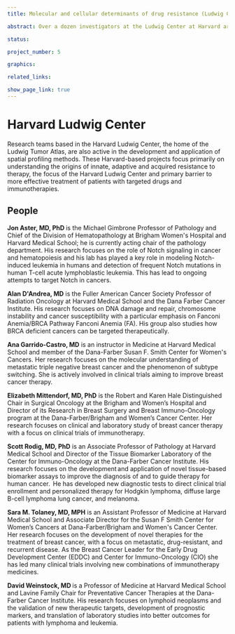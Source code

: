 ```yaml
---
title: Molecular and cellular determinants of drug resistance (Ludwig Center at Harvard)

abstract: Over a dozen investigators at the Ludwig Center at Harvard are using spatial profiling methods to study the molecular and cellular determinants of drug resistance in solid tumors. Despite extraordinary advances in cancer therapeutics, most patients eventually relapse and succumb to disease due to the development of drug resistance. The problem of resistance is complicated by tumor heterogeneity both within an individual tumor and among tumors located at different sites in the same patient. Tumors and their microenvironments are also plastic, changing through the course of disease and in response to drugs. Spatial profiling of human specimens acquired in the course of patient care and research clinical trials provides a unique opportunity to better understand how heterogeneity at different spatial scales promotes drug resistance.

status:

project_number: 5

graphics:

related_links:

show_page_link: true
---
```

# Harvard Ludwig Center

Research teams based in the Harvard Ludwig Center, the home of the Ludwig Tumor Atlas, are also active in the development and application of spatial profiling methods. These Harvard-based projects focus primarily on understanding the origins of innate, adaptive and acquired resistance to therapy, the focus of the Harvard Ludwig Center and primary barrier to more effective treatment of patients with targeted drugs and immunotherapies.

## People


<strong>Jon Aster, MD, PhD </strong> is the Michael Gimbrone Professor of Pathology and Chief of the Division of Hematopathology at Brigham Women's Hospital and Harvard Medical School; he is currently acting chair of the pathology department. His research focuses on the role of Notch signaling in cancer and hematopoiesis and his lab has played a key role in modeling Notch-induced leukemia in humans and detection of frequent Notch mutations in human T-cell acute lymphoblastic leukemia. This has lead to ongoing attempts to target Notch in cancers.

<strong>Alan D'Andrea, MD</strong> is the Fuller American Cancer Society Professor of Radiation Oncology at Harvard Medical School and the Dana Farber Cancer Institute.  His research focuses on DNA damage and repair, chromosome instability and cancer susceptibility with a particular emphasis on Fanconi Anemia/BRCA Pathway Fanconi Anemia (FA). His group also studies how BRCA deficient cancers can be targeted therapeutically.

<strong>Ana Garrido-Castro, MD</strong> is an instructor in Medicine at Harvard Medical School and member of the Dana-Farber Susan F. Smith Center for Women's Cancers. Her research focuses on the molecular understanding of metastatic triple negative breast cancer and the phenomenon of subtype switching. She is actively involved in clinical trials aiming to improve breast cancer therapy.  

<strong>Elizabeth Mittendorf, MD, PhD</strong> is the Robert and Karen Hale Distinguished Chair in Surgical Oncology at the Brigham and Women’s Hospital and Director of its Research in Breast Surgery and Breast Immuno-Oncology program at the Dana-Farber/Brigham and Women’s Cancer Center. Her research focuses on clinical and laboratory study of breast cancer therapy with a focus on clinical trials of immunotherapy.   

<strong>Scott Rodig, MD, PhD</strong> is an Associate Professor of Pathology at Harvard Medical School and Director of the Tissue Biomarker Laboratory of the Center for Immuno-Oncology at the Dana-Farber Cancer Institute. His research focuses on the development and application of novel tissue-based biomarker assays to improve the diagnosis of and to guide therapy for human cancer.  He has developed new diagnostic tests to direct clinical trial enrollment and personalized therapy for Hodgkin lymphoma, diffuse large B-cell lymphoma lung cancer, and melanoma.

<strong>Sara M. Tolaney, MD, MPH</strong> is an Assistant Professor of Medicine at Harvard Medical School and Associate Director for the Susan F Smith Center for Women’s Cancers at Dana-Farber/Brigham and Women's Cancer Center. Her research focuses on the development of novel therapies for the treatment of breast cancer, with a focus on metastatic, drug-resistant, and recurrent disease. As the Breast Cancer Leader for the Early Drug Development Center (EDDC) and Center for Immuno-Oncology (CIO) she has led many clinical trials involving new combinations of immunotherapy medicines.

<strong>David Weinstock, MD </strong> is a Professor of Medicine at Harvard Medical School and Lavine Family Chair for Preventative Cancer Therapies at the Dana-Farber Cancer Institute. His research focuses on lymphoid neoplasms and the validation of new therapeutic targets, development of prognostic markers, and translation of laboratory studies into better outcomes for patients with lymphoma and leukemia.

